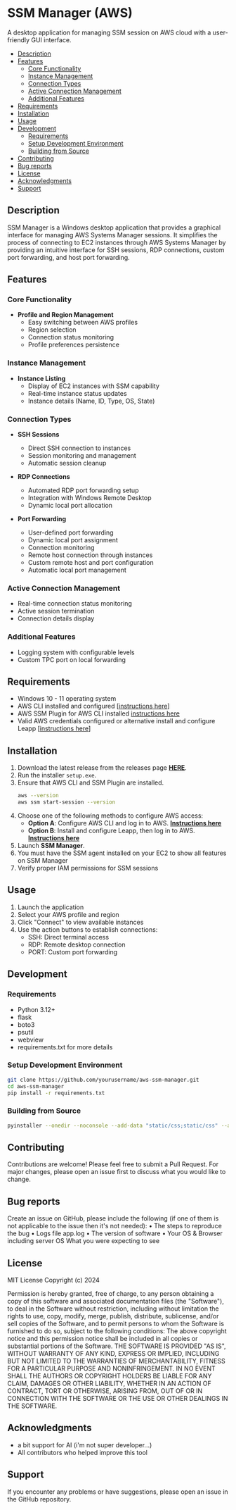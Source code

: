 # SSM Manager (AWS)
A desktop application for managing SSM session on AWS cloud with a user-friendly GUI interface.

  - [Description](#description)
  - [Features](#features)
    - [Core Functionality](#core-functionality)
    - [Instance Management](#instance-management)
    - [Connection Types](#connection-types)
    - [Active Connection Management](#active-connection-management)
    - [Additional Features](#additional-features)
  - [Requirements](#Requirements)
  - [Installation](#installation)
  - [Usage](#usage)
  - [Development](#development)
    - [Requirements](#requirements)
    - [Setup Development Environment](#setup-development-environment)
    - [Building from Source](#building-from-source)
  - [Contributing](#contributing)
  - [Bug reports](#bug-reports)
  - [License](#license)
  - [Acknowledgments](#acknowledgments)
  - [Support](#support)


## Description

SSM Manager is a Windows desktop application that provides a graphical interface for managing AWS Systems Manager sessions. It simplifies the process of connecting to EC2 instances through AWS Systems Manager by providing an intuitive interface for SSH sessions, RDP connections, custom port forwarding, and host port forwarding.

## Features

### Core Functionality
- **Profile and Region Management**
  - Easy switching between AWS profiles
  - Region selection
  - Connection status monitoring
  - Profile preferences persistence

### Instance Management
- **Instance Listing**
  - Display of EC2 instances with SSM capability
  - Real-time instance status updates
  - Instance details (Name, ID, Type, OS, State)

### Connection Types
- **SSH Sessions**
  - Direct SSH connection to instances
  - Session monitoring and management
  - Automatic session cleanup

- **RDP Connections**
  - Automated RDP port forwarding setup
  - Integration with Windows Remote Desktop
  - Dynamic local port allocation

- **Port Forwarding**
  - User-defined port forwarding
  - Dynamic local port assignment
  - Connection monitoring
  - Remote host connection through instances
  - Custom remote host and port configuration
  - Automatic local port management
  

### Active Connection Management
- Real-time connection status monitoring
- Active session termination
- Connection details display

### Additional Features
- Logging system with configurable levels
- Custom TPC port on local forwarding

## Requirements

- Windows 10 - 11 operating system
- AWS CLI installed and configured [[instructions here](https://docs.aws.amazon.com/cli/latest/userguide/getting-started-install.html)]
- AWS SSM Plugin for AWS CLI installed [instructions here](https://docs.aws.amazon.com/systems-manager/latest/userguide/session-manager-working-with-install-plugin.html)
- Valid AWS credentials configured or alternative install and configure Leapp [[instructions here](https://github.com/Noovolari/leapp)]

## Installation

1. Download the latest release from the releases page [**HERE**](https://github.com/mauroo82/ssm-manager/releases/tag/1.1).
2. Run the installer `setup.exe`.
3. Ensure that AWS CLI and SSM Plugin are installed.
   ```bash
   aws --version
   aws ssm start-session --version
   ```
5. Choose one of the following methods to configure AWS access:
   - **Option A**: Configure AWS CLI and log in to AWS. [**Instructions here**](https://docs.aws.amazon.com/cli/latest/userguide/getting-started-install.html)
   - **Option B**: Install and configure Leapp, then log in to AWS. [**Instructions here**](https://github.com/Noovolari/leapp)
6. Launch **SSM Manager**.
7. You must have the SSM agent installed on your EC2 to show all features on SSM Manager
8. Verify proper IAM permissions for SSM sessions


## Usage

1. Launch the application
2. Select your AWS profile and region
3. Click "Connect" to view available instances
4. Use the action buttons to establish connections:
   - SSH: Direct terminal access
   - RDP: Remote desktop connection
   - PORT: Custom port forwarding

## Development

### Requirements
- Python 3.12+
- flask
- boto3
- psutil
- webview
- requirements.txt for more details

### Setup Development Environment
```bash
git clone https://github.com/yourusername/aws-ssm-manager.git
cd aws-ssm-manager
pip install -r requirements.txt
```

### Building from Source
```bash
pyinstaller --onedir --noconsole --add-data "static/css;static/css" --add-data "static/js;static/js" --add-data "templates;templates" --add-data "preferences.json;." --add-data "image;image" --add-data "splash.jpg;." --add-data "icon.ico;." --icon=icon.ico --name="SSM Manager" --clean app.py

```

## Contributing

Contributions are welcome! Please feel free to submit a Pull Request. For major changes, please open an issue first to discuss what you would like to change.

## Bug reports

Create an issue on GitHub, please include the following (if one of them is not applicable to the issue then it's not needed):
  • The steps to reproduce the bug
  • Logs file app.log
  • The version of software
  • Your OS & Browser including server OS
What you were expecting to see

## License

MIT License
Copyright (c) 2024 

Permission is hereby granted, free of charge, to any person obtaining a copy
of this software and associated documentation files (the "Software"), to deal
in the Software without restriction, including without limitation the rights
to use, copy, modify, merge, publish, distribute, sublicense, and/or sell
copies of the Software, and to permit persons to whom the Software is
furnished to do so, subject to the following conditions:
The above copyright notice and this permission notice shall be included in all
copies or substantial portions of the Software.
THE SOFTWARE IS PROVIDED "AS IS", WITHOUT WARRANTY OF ANY KIND, EXPRESS OR
IMPLIED, INCLUDING BUT NOT LIMITED TO THE WARRANTIES OF MERCHANTABILITY,
FITNESS FOR A PARTICULAR PURPOSE AND NONINFRINGEMENT. IN NO EVENT SHALL THE
AUTHORS OR COPYRIGHT HOLDERS BE LIABLE FOR ANY CLAIM, DAMAGES OR OTHER
LIABILITY, WHETHER IN AN ACTION OF CONTRACT, TORT OR OTHERWISE, ARISING FROM,
OUT OF OR IN CONNECTION WITH THE SOFTWARE OR THE USE OR OTHER DEALINGS IN THE
SOFTWARE.

## Acknowledgments

- a bit support for AI (i'm not super developer...)
- All contributors who helped improve this tool

## Support

If you encounter any problems or have suggestions, please open an issue in the GitHub repository.
